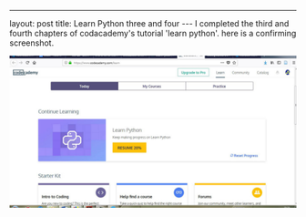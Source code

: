 ---
layout: post
title: Learn Python three and four
--- I completed the third and fourth chapters of codacademy's tutorial 'learn python'. here is a confirming screenshot.

![phythonOneTwo](/img/Degenhardt_learnPython3-4.jpg)
